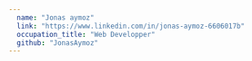 ```yaml
---
  name: "Jonas aymoz"
  link: "https://www.linkedin.com/in/jonas-aymoz-6606017b"
  occupation_title: "Web Developper"
  github: "JonasAymoz"
---
```

